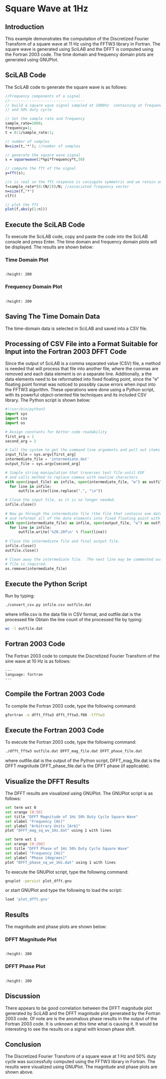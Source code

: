 # Square Wave at 1Hz

## Introduction
This example demonstrates the computation of the Discretized Fourier Transform of a square wave at 11 Hz using the FFTW3 library in Fortran. The square wave is generated using SciLAB and the DFFT is computed using the Fortran 2003 code. The time domain and frequency domain plots are generated using GNUPlot.

## SciLAB Code
The SciLAB code to generate the square wave is as follows:
```scilab
//Frequency components of a signal
//----------------------------------
// build a square wave signal sampled at 1000hz  containing at frequency 1Hz
// and 50% duty cycle

// Set the sample rate and frequency
sample_rate=1000;
frequency=1;
t = 0:1/sample_rate:1;

// number of samples
N=size(t,'*'); //number of samples

// generate the square wave signal
s = squarewave(2*%pi*frequency*t,50)

// compute the fft of the signal
y=fft(s);

//s is real so the fft response is conjugate symmetric and we retain only the first N/2 points
f=sample_rate*(0:(N/2))/N; //associated frequency vector
n=size(f,'*')
clf()

// plot the fft
plot(f,abs(y(1:n)))
```

## Execute the SciLAB Code
To execute the SciLAB code, copy and paste the code into the SciLAB console and press Enter.  The time domain and frequency domain plots will be displayed.  The results are shown below:

### Time Domain Plot
```{image} images/scilab_sq_wave_1Hz_50pct.jpeg

:height: 200
```

### Frequency Domain Plot
```{image} images/scilab_sq_wave_1Hz_50pct_DFFT.jpeg

:height: 200
```

## Saving The Time Domain Data
The time-domain data is selected in SciLAB and saved into a CSV file. 

## Processing of CSV File into a Format Suitable for Input into the Fortran 2003 DFFT Code
Since the output of SciLAB is a comma separated value (CSV) file, a method is needed that will process that file into another file, where the commas are removed and each data element is on a separate line.
Additionally, a the data elements need to be reformatted into fixed floating point, since the "e"
floating point format was noticed to possibly cause errors when input into the FFTW3 algorithm.
These operations were done using a Python script, with its powerful object-oriented file techniques and its included CSV library. The Python script is shown below: 

```python
#!/usr/bin/python3
import sys
import csv
import os

# Assign constants for better code readability
first_arg = 1
second_arg = 2

# Call the system to get the command line arguments and pull out items from the list
input_file = sys.argv[first_arg]
intermediate_file = 'intermediate.dat'
output_file = sys.argv[second_arg]

# Simple string manipulation that traverses text file until EOF 
# and calls method to replace commas with newline characters
with open(input_file) as infile, open(intermediate_file, "w") as outfile:
  for line in infile:
      outfile.write(line.replace(",", "\n"))

# Close the input file, as it is no longer needed.
infile.close()
      
# Now go through the intermediate file (the file that contains one data element per line)
# and reformat all of the data elements into fixed floating point with 20 decimal precision.
with open(intermediate_file) as infile, open(output_file, "w") as outfile:
  for line in infile:
      outfile.write('%20.20f\n' % float(line))
            
# Close the intermediate file and final output file.
infile.close()
outfile.close()

# Clean away the intermediate file.  The next line may be commented out if the intermediate 
# file is required.
os.remove(intermediate_file)
```

## Execute the Python Script
Run by typing: 
```bash
./convert_csv.py infile.csv outfile.dat
```

where infile.csv is the data file in CSV format, and outfile.dat is the processed file
Obtain the line count of the processed file by typing: 

```bash
wc -l outfile.dat
```

## Fortran 2003 Code
The Fortran 2003 code to compute the Discretized Fourier Transform of the sine wave at 10 Hz is as follows:

```{literalinclude} ../code/dfft_fftw3.f08
---
language: fortran
---
```

## Compile the Fortran 2003 Code
To compile the Fortran 2003 code, type the following command:

```bash
gfortran -o dfft_fftw3 dfft_fftw3.f08 -lfftw3
```

## Execute the Fortran 2003 Code
To execute the Fortran 2003 code, type the following command:

```bash
./dfft_fftw3 outfile.dat DFFT_mag_file.dat DFFT_phase_file.dat
```

where outfile.dat is the output of the Python script, DFFT_mag_file.dat is the DFFT magnitude
DFFT_phase_file.dat is the DFFT phase (if applicable).

## Visualize the DFFT Results
The DFFT results are visualized using GNUPlot.  The GNUPlot script is as follows:

```bash
set term wxt 0
set xrange [0:50]
set title "DFFT Magnitude of 1Hz 50% Duty Cycle Square Wave"
set xlabel "Frequency [Hz]"
set ylabel "Arbitrary Units [Arb]"
plot "DFFT_mag_sq_wv_1Hz.dat" using 1 with lines

set term wxt 1
set xrange [0:200]
set title "DFFT Phase of 1Hz 50% Duty Cycle Square Wave"
set xlabel "Frequency [Hz]"
set ylabel "Phase [degrees]"
plot "DFFT_phase_sq_wv_1Hz.dat" using 1 with lines
```

To execute the GNUPlot script, type the following command:

```bash
gnuplot -persist plot_dfft.gnu
```
or start GNUPlot and type the following to load the script:

```bash
load 'plot_dfft.gnu'
```

## Results


The magnitude and phase plots are shown below:

### DFFT Magnitude Plot
```{image} images/DFFT_mag_sq_wv2_1Hz_50pct.jpeg

:height: 200
```

### DFFT Phase Plot
```{image} images/DFFT_phase_sq_wv2_1Hz_50pct.jpeg

:height: 200
```

## Discussion
There appears to be good correlation between the DFFT magnitude plot generated by SciLAB and
the DFFT magnitude plot generated by the Fortran 2003 code. Of note are is the anomalous
phase results in the output of the Fortran 2003 code. It is unknown at this time what is causing it.
It would be interesting to see the results on a signal with known phase shift. 

## Conclusion
The Discretized Fourier Transform of a square wave at 1 Hz and 50% duty cycle was successfully computed using the FFTW3 library in Fortran. The results were visualized using GNUPlot. The magnitude and phase plots are shown above.








